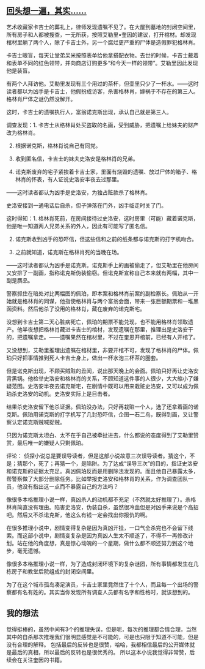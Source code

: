 ## [回头想一遍，其实……](https://book.douban.com/review/6870764/)
艺术收藏家卡吉士的葬礼上，律师发现遗嘱不见了。在大屋到墓地的封闭空间里，所有房子和人都被搜查，一无所获，按照艾勒里•奎因的建议，打开棺材。却发现棺材里躺了两个人，除了卡吉士外，另一个腐烂更严重的尸体是造假罪犯格林肖。

卡吉士眼盲，每天让堂弟呆米按照表单给他拿搭配衣物。去世的时候，卡吉士戴着和表单不同的红色领带，并向商店订购更多“和今天一样的领带”。艾勒里因此发现他是装盲。

有两个人拜访他。艾勒里发现有三个用过的茶杯，但壶里只少了一杯水。——这时读者都以为凶手是卡吉士，他假扮成访客，杀害格林肖，嫁祸于不存在的第三人。格林肖尸体之谜仍然没解开。


这时，卡吉士的遗嘱执行人，富翁诺克斯出现，承认自己就是第三人。

调查发现：1. 卡吉士从格林肖处买盗取的名画，受到威胁，把遗嘱上给妹夫的财产改为格林肖。

2. 根据诺克斯，格林肖说自己有同党。

3. 收到匿名信，卡吉士的妹夫史洛安是格林肖的兄弟。

4. 诺克斯废弃的宅子紧挨着卡吉士家，里面有烧毁的遗嘱、放过尸体的箱子、格林肖的怀表，有人证说史洛安半夜去过那里。

——这时读者都认为凶手是史洛安，为独占赃款杀了格林肖。


史洛安接到一通电话后自杀，但子弹落在门外，凶手临走时关了门。

这时得知：1. 格林肖死前，在房间接待过史洛安，这时房里（可能）藏着诺克斯，他是唯一知道两人兄弟关系的外人，因此有可能写了匿名信。

2. 诺克斯收到凶手的恐吓信，但这些信和之前的纸条都与诺克斯的打字机吻合。

3. 之前就知道，诺克斯在格林肖死的当晚在场。

——这时读者都认为凶手是诺克斯。诺克斯手上的画被偷走了，但艾勒里在他房间又安排了一副画，指称诺克斯伪装偷窃。但诺克斯宣称自己本来就有两幅，其中一副是赝品。


警察抓住在暗处对比两幅图的佩珀，即本案和格林肖前案的副检察长。佩珀从一开始就是格林肖的同谋，他指使格林肖与两个富翁会面，带来一张巨额期票和一堆黑函资料。然后他杀了没用的格林肖，藏在废弃的诺克斯宅。

没想到卡吉士第二天心脏病死亡，佩珀的期票不能兑现，也不能用格林肖领取遗产。他半夜想把格林肖藏进卡吉士的棺材，发现遗嘱在那里，推理出是史洛安干的，把遗嘱拿走。——遗嘱果然在棺材里，不过在奎恩开棺前，已经有人开棺了。

又没想到，艾勒里推理出遗嘱在棺材里，非要开棺不可，发现了格林肖的尸体。佩珀只好把事情推到死人卡吉士身上，做出一杯水泡三杯茶的圈套。

但是诺克斯出现，不顾买贼赃的丑闻，说出那天晚上的会面。佩珀只好再让史洛安背黑锅。他检举史洛安和格林肖的关系，不顾知道这件事的人很少，大大缩小了嫌疑范围。史洛安半夜去诺克斯宅，在剧情中既可以用来栽赃史洛安，又可以成为佩珀杀史洛安的动机。史洛安实际上是目击者。

结果杀史洛安留下他杀证据。佩珀没办法，只好再栽赃一个人，选了还拿着画的诺克斯。佩珀用诺克斯的打字机写了几封恐吓信，企图一石二鸟，既得到画，又让警察认定诺克斯贼喊捉贼。

只因为诺克斯太坦白、太不在乎自己被牵扯进去，什么都说的态度得到了艾勒里赞赏，最后唯一的嫌疑人只剩佩珀。


评论：
侦探小说总是要误导读者，但是这部小说故意三次误导读者。猜这个，不是；猜那个，死了；再猜一个，是陷阱。为了达成“误导三次”的目的，指证史洛安和诺克斯的证据太充足。真凶佩珀反而是用删除法发现的。而且他自己暴露太多，帮警察做了大部分删除任务。比如举报史洛安和格林肖的关系，作为调查团队一员，他没有指出这一点而不暴露自己的方法吗？

像很多本格推理小说一样，真凶杀人的动机都不充足（不然就太好推理了）。杀格林肖简直没有理由。陷害史洛安，伪装自杀，虽然很冷血但是对凶手来说是个高招吧。然后又不杀诺克斯，他这么有钱一定会找出你报仇的啊。

在很多推理小说中，剧情变得复杂是因为真凶开挂，一口气全杀完也不会留下线索。而这部小说中，剧情变复杂是因为真凶人生太不顺遂了，不得不一再修改计划。站在他的角度想，真是惊心动魄的一个星期，做什么都不顺还努力到这个地步，毫无遗憾。

像很多本格推理小说一样，为了造成封闭环境下的复杂谜团，所有事情都发生在几栋房子和教堂后院组成的封闭空间里。

为了在这个城市孤岛凑足演员，卡吉士家里竟然住了十个人，而且每一个出场的警察都有名有姓的。其实当你发现所有调查人员都有名字和性格时，就该想到的。

## 我的想法
觉得挺棒的，虽然中间有3个的推理失误，但是呢，每次的推理都合情合理，当然其中的自杀那次推理我们很明显感觉是不可能的，可是也只限于知道不可能，但是没有合理的解释。
包括最后的反转也是很赞，哈哈，我都相信最后的公开媒体就是最后的真相，所以最后的反转也是很优秀的。
所以这本小说我觉得非常赞，后续会在关注奎因的书籍。